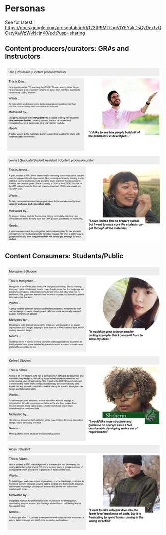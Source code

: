 # Personas

See for latest: https://docs.google.com/presentation/d/123tP9MThbqVtYEYukDsGyDexfvQCatvXaWpWvNcjnX0/edit?usp=sharing

## Content producers/curators: GRAs and Instructors

![](img/dan.png)
![](img/jenna.png)



## Content Consumers: Students/Public

![](img/mengzhen.png)
![](img/kellee.png)
![](img/aidan.png)